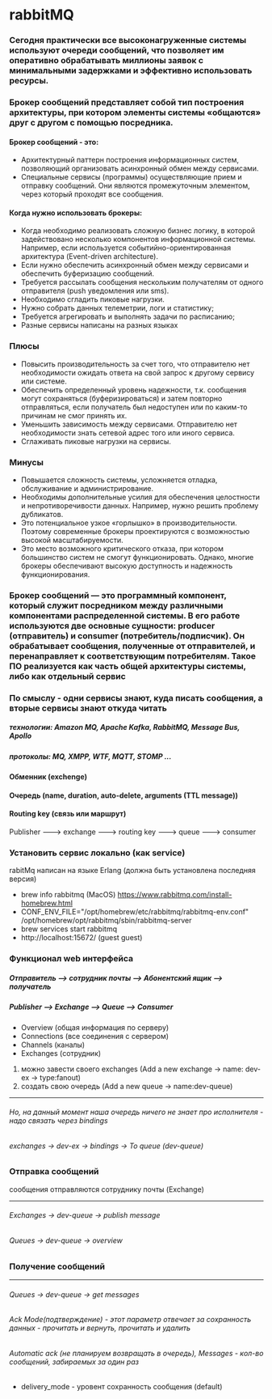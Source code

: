 # rabbitMQ

### Сегодня практически все высоконагруженные системы используют очереди сообщений, что позволяет им оперативно обрабатывать миллионы заявок с минимальными задержками и эффективно использовать ресурсы.

### Брокер сообщений представляет собой тип построения архитектуры, при котором элементы системы «общаются» друг с другом с помощью посредника.

#### Брокер сообщений - это:
- Архитектурный паттерн построения информационных систем, позволяющий организовать асинхронный обмен между сервисами.
- Специальные сервисы (программы) осуществляющие прием и отправку сообщений. Они являются промежуточным элементом, через который проходят все сообщения.

#### Когда нужно использовать брокеры:
- Когда необходимо реализовать сложную бизнес логику, в которой задействовано несколько компонентов информационной системы. Например, если используется событийно-ориентированная архитектура (Event-driven architecture).
- Если нужно обеспечить асинхронный обмен между сервисами и обеспечить буферизацию сообщений.
- Требуется рассылать сообщения нескольким получателям от одного отправителя (push уведомления или sms).
- Необходимо сгладить пиковые нагрузки.
- Нужно собрать данных телеметрии, логи и статистику;
- Требуется агрегировать и выполнять задачи по расписанию;
- Разные сервисы написаны на разных языках

### Плюсы
- Повысить производительность за счет того, что отправителю нет необходимости ожидать ответа на свой запрос к другому сервису или системе.
- Обеспечить определенный уровень надежности, т.к. сообщения могут сохраняться (буферизироваться) и затем повторно отправляться, если получатель был недоступен или по каким-то причинам не смог принять их.
- Уменьшить зависимость между сервисами. Отправителю нет необходимости знать сетевой адрес того или иного сервиса.
- Сглаживать пиковые нагрузки на сервисы.

### Минусы
- Повышается сложность системы, усложняется отладка, обслуживание и администрирование.
- Необходимы дополнительные усилия для обеспечения целостности и непротиворечивости данных. Например, нужно решить проблему дубликатов.
- Это потенциальное узкое «горлышко» в производительности. Поэтому современные брокеры проектируются с возможностью высокой масштабируемости.
- Это место возможного критического отказа, при котором большинство систем не смогут функционировать. Однако, многие брокеры обеспечивают высокую доступность и надежность функционирования.


### Брокер сообщений — это программный компонент, который служит посредником между различными компонентами распределенной системы. В его работе используются две основные сущности: producer (отправитель) и consumer (потребитель/подписчик). Он обрабатывает сообщения, полученные от отправителей, и перенаправляет к соответствующим потребителям. Такое ПО реализуется как часть общей архитектуры системы, либо как отдельный сервис

### По смыслу - одни сервисы знают, куда писать сообщения, а вторые сервисы знают откуда читать
##### технологии: Amazon MQ, Apache Kafka, RabbitMQ, Message Bus, Apollo
##### протоколы: MQ, XMPP, WTF, MQTT, STOMP ...

#### Обменник (exchenge)
#### Очередь (name, duration, auto-delete, arguments (TTL message))
#### Routing key (связь или маршрут)

Publisher ---> exchange ---> routing key ---> queue ---> consumer

### Установить сервис локально (как service)

rabitMq написан на языке Erlang (должна быть установлена последняя версия)

- brew info rabbitmq (MacOS)  https://www.rabbitmq.com/install-homebrew.html
- CONF_ENV_FILE="/opt/homebrew/etc/rabbitmq/rabbitmq-env.conf" /opt/homebrew/opt/rabbitmq/sbin/rabbitmq-server
- brew services start rabbitmq
- http://localhost:15672/ (guest guest)

### Функционал web интерфейса

##### Отправитель --> сотрудник почты --> Абонентский ящик --> получатель
##### Publisher   --> Exchange        --> Queue            --> Consumer

- Overview (общая информация по серверу)
- Connections (все соединения с сервером)
- Channels  (каналы)
- Exchanges (сотрудник)

1. можно завести своего exchanges (Add a new exchange -> name: dev-ex -> type:fanout)
2. создать свою очередь (Add a new queue -> name:dev-queue)
___
###### Но, на данный момент наша очередь ничего не знает про исполнителя - надо связать через bindings
###### exchanges -> dev-ex -> bindings -> To queue (dev-queue)

### Отправка сообщений

сообщения отправляются сотруднику почты (Exchange)
___
###### Exchanges -> dev-queue -> publish message
###### Queues -> dev-queue -> overview

### Получение сообщений
___
###### Queues -> dev-queue -> get messages
###### Ack Mode(подтверждение) - этот параметр отвечает за сохранность данных - прочитать и вернуть, прочитать и удалить
###### Automatic ack (не планируем возвращать в очередь), Messages - кол-во сообщений, забираемых за один раз
- delivery_mode - уровент сохранность сообщения (default)
